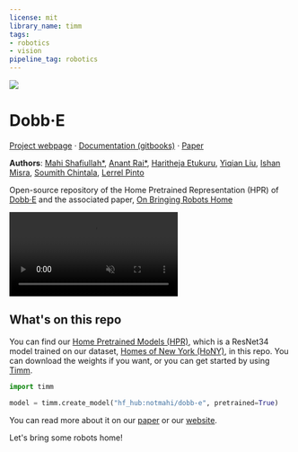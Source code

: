 ```yaml
---
license: mit
library_name: timm
tags:
- robotics
- vision
pipeline_tag: robotics
---
```


<img style="max-width: 720px;" src=https://cdn-uploads.huggingface.co/production/uploads/630e567f8df86f1e5bf0d837/CISEAH0AbTJVDJuZWkqFK.jpeg></img>

# Dobb·E

[Project webpage](https://dobb-e.com) · [Documentation (gitbooks)](https://docs.dobb-e.com) · [Paper](https://arxiv.org/abs/2311.16098)

**Authors**: [Mahi Shafiullah*](https://mahis.life), [Anant Rai*](https://raianant.github.io/), [Haritheja Etukuru](https://haritheja.com/), [Yiqian Liu](https://www.linkedin.com/in/eva-liu-ba90a5209/), [Ishan Misra](https://imisra.github.io/), [Soumith Chintala](https://soumith.ch), [Lerrel Pinto](https://lerrelpinto.com)

Open-source repository of the Home Pretrained Representation (HPR) of [Dobb·E](https://dobb-e.com) and the associated paper, [On Bringing Robots Home](https://arxiv.org/abs/2311.16098)

<video autoplay muted style="max-width: 720px;" src="https://cdn-uploads.huggingface.co/production/uploads/630e567f8df86f1e5bf0d837/tmL48wY0F8eL2Mluizrw3.mp4"></video>

## What's on this repo

You can find our [Home Pretrained Models (HPR)](https://dobb-e.com/#models), which is a ResNet34 model trained on our dataset, [Homes of New York (HoNY)](https://dobb-e.com/#dataset), in this repo. You can download the weights if you want, or you can get started by using [Timm](https://huggingface.co/docs/timm/index).

```python
import timm

model = timm.create_model("hf_hub:notmahi/dobb-e", pretrained=True)
```

You can read more about it on our [paper](https://arxiv.org/abs/2311.16098) or our [website](https://dobb-e.com).

Let's bring some robots home!